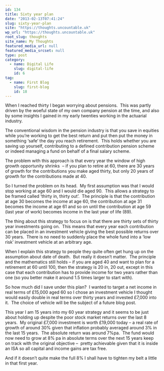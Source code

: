 ```yaml
---
id: 134
title: Sixty year plan
date: "2013-02-13T07:41:24"
slug: sixty-year-plan
site: "https://thoughts.uncountable.uk"
wp_url: "https://thoughts.uncountable.uk"
root_slug: thoughts
site_name: My Thoughts
featured_media_url: null
featured_media_srcset: null
type: post
category:
  - name: Digital Life
    slug: digital-life
    id: 6
tag:
  - name: First Blog
    slug: first-blog
    id: 18
---
```


<p>When I reached thirty I began worrying about pensions.  This was partly driven by the woeful state of my own company pension at the time, and also by some insights I gained in my early twenties working in the actuarial industry.</p>
<p>The conventional wisdom in the pension industry is that you save in equities while you&#8217;re working to get the best return and put then put the money in something &#8216;safe&#8217; the day you reach retirement.  This holds whether you are saving up yourself, contributing to a defined contribution pension scheme or indeed managing a fund on behalf of a final salary scheme.</p>
<p>The problem with this approach is that every year the window of high growth opportunity shrinks  &#8211; if you plan to retire at 60, there are 30 years of growth for the contributions you make aged thirty, but only 20 years of growth for the contributions made at 40.</p>
<p>So I turned the problem on its head.  My first assumption was that I would stop working at age 60 and I would die aged 90.  This allows a strategy to be framed called &#8216;thirty in, thirty out&#8217;.  The principle is that the contribution at age 30 becomes the income at age 60, the contribution at age 31 becomes the income at age 61 and so on until the contribution at age 59 (last year of work) becomes income in the last year of life (89).</p>
<p>The thing about this strategy to focus on is that there are thirty sets of thirty year investments going on.  This means that every year each contribution can be placed in an investment vehicle giving the best possible returns over 30 years.  There is no need to suddenly place the whole fund into a &#8216;low risk&#8217; investment vehicle at an arbitrary age.</p>
<p>When I explain this strategy to people they quite often get hung up on the assumption about date of death.  But really it doesn&#8217;t matter.  The principle and the mathematics still holds &#8211; if you are aged 40 and want to plan for a retirement at 60 until 100, then the strategy is 20 in, 20 out, except in this case that each contribution has to provide income for two years rather than one (so you better make it around 1.5 times larger to start with).</p>
<p>So how much did I save under this plan?  I wanted to target a net income in real terms of £15,000 aged 60 so I chose an investment vehicle I thought would easily double in real terms over thirty years and invested £7,000 into it.  The choice of vehicle will be the subject of a future blog post.</p>
<p>This year I am 15 years into my 60 year strategy and it seems to be just about holding up despite the poor stock market returns over the last 8 years.  My original £7,000 investment is worth £19,000 today &#8211; a real rate of growth of around 30% given that inflation probably averaged around 3% in the last 15 years.  The absolute return was around 7%pa.  The fund would now need to grow at 8% pa in absolute terms over the next 15 years keep on track with the original objective &#8211;  pretty achievable given that it is inside an ISA so all capital and income gains are tax free.</p>
<p>And if it doesn&#8217;t quite make the full 8% I shall have to tighten my belt a little in that first year.</p>
